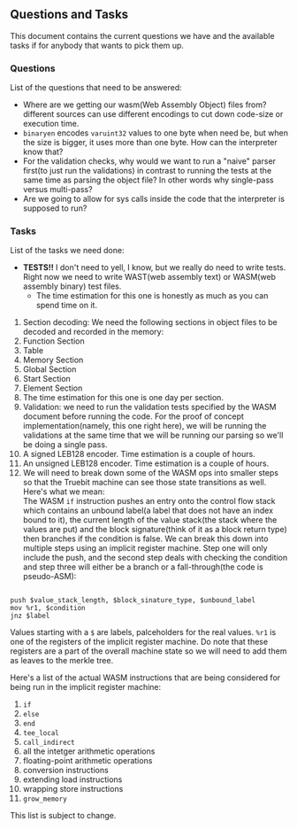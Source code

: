 ## Questions and Tasks

This document contains the current questions we have and the available tasks if for anybody that wants to pick them up.<br/>

### Questions
List of the questions that need to be answered:<br/>
* Where are we getting our wasm(Web Assembly Object) files from? different sources can use different encodings to cut down code-size or execution time.<br/>
* `binaryen` encodes `varuint32` values to one byte when need be, but when the size is bigger, it uses more than one byte. How can the interpreter know that?<br/>
* For the validation checks, why would we want to run a "naive" parser first(to just run the validations) in contrast to running the tests at the same time as parsing the object file? In other words why single-pass versus multi-pass?<br/>
* Are we going to allow for sys calls inside the code that the interpreter is supposed to run?<br/>

### Tasks
List of the tasks we need done:<br/>

* **TESTS!!** I don't need to yell, I know, but we really do need to write tests. Right now we need to write WAST(web assembly text) or WASM(web assembly binary) test files.<br/>
  * The time estimation for this one is honestly as much as you can spend time on it.<br/>
1. Section decoding: We need the following sections in object files to be decoded and recorded in the memory:<br/>
  2. Function Section
  3. Table
  4. Memory Section
  5. Global Section
  6. Start Section
  7. Element Section
  8. The time estimation for this one is one day per section.<br/>
2. Validation: we need to run the validation tests specified by the WASM document before running the code. For the proof of concept implementation(namely, this one right here), we will be running the validations at the same time that we will be running our parsing so we'll be doing a single pass.<br/>
3. A signed LEB128 encoder. Time estimation is a couple of hours.<br/>
4. An unsigned LEB128 encoder. Time estimation is a couple of hours.<br/>
5. We will need to break down some of the WASM ops into smaller steps so that the Truebit machine can see those state transitions as well. Here's what we mean:<br/>
The WASM `if` instruction pushes an entry onto the control flow stack which contains an unbound label(a label that does not have an index bound to it), the current length of the value stack(the stack where the values are put) and the block signature(think of it as a block return type) then branches if the condition is false. We can break this down into multiple steps using an implicit register machine. Step one will only include the push, and the second step deals with checking the condition and step three will either be a branch or a fall-through(the code is pseudo-ASM):<br/>

  ```ASM

  push $value_stack_length, $block_sinature_type, $unbound_label
  mov %r1, $condition
  jnz $label

  ```
  Values starting with a `$` are labels, palceholders for the real values. `%r1` is one of the registers of the implicit register machine. Do note that these registers are a part of the overall machine state so we will need to add them as leaves to the merkle tree.<br/>

  Here's a list of the actual WASM instructions that are being considered for being run in the implicit register machine:<br/>
  1. `if`
  2. `else`
  3. `end`
  4. `tee_local`
  5. `call_indirect`
  6. all the intetger arithmetic operations
  7. floating-point arithmetic operations
  8. conversion instructions
  9. extending load instructions
  10. wrapping store instructions
  11. `grow_memory`

  This list is subject to change.<br/>
